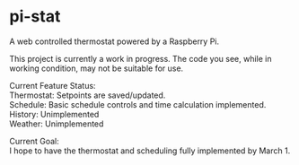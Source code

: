 pi-stat
=======

A web controlled thermostat powered by a Raspberry Pi.  

This project is currently a work in progress. The code you see, while in working condition, may not be suitable for use.  


Current Feature Status:  
Thermostat: Setpoints are saved/updated.  
Schedule: Basic schedule controls and time calculation implemented.  
History: Unimplemented  
Weather: Unimplemented  

Current Goal:  
I hope to have the thermostat and scheduling fully implemented by March 1.  